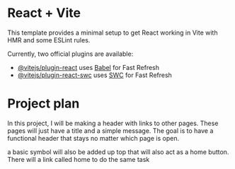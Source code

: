 # React + Vite

This template provides a minimal setup to get React working in Vite with HMR and some ESLint rules.

Currently, two official plugins are available:

- [@vitejs/plugin-react](https://github.com/vitejs/vite-plugin-react/blob/main/packages/plugin-react/README.md) uses [Babel](https://babeljs.io/) for Fast Refresh
- [@vitejs/plugin-react-swc](https://github.com/vitejs/vite-plugin-react-swc) uses [SWC](https://swc.rs/) for Fast Refresh

# Project plan

In this project, I will be making a header with links to other pages. These pages will just have a title and a simple message. The goal is to have a functional header that stays no matter which page is open.

a basic symbol will also be added up top that will also act as a home button. There will a link called home to do the same task